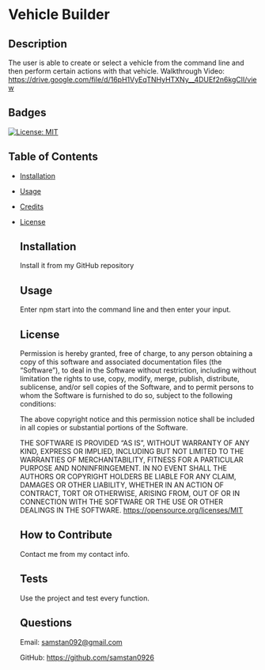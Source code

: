 # Vehicle Builder
  ## Description
  The user is able to create or select a vehicle from the command line and then perform certain actions with that vehicle.
  Walkthrough Video: https://drive.google.com/file/d/16pH1VyEqTNHyHTXNy__4DUEf2n6kgClI/view
  ## Badges
  [![License: MIT](https://img.shields.io/badge/License-MIT-yellow.svg)](https://opensource.org/licenses/MIT)
  ## Table of Contents
- [Installation](#installation)
- [Usage](#usage)
- [Credits](#credits)
- [License](#license)
  

  ## Installation
  Install it from my GitHub repository
  ## Usage
  Enter npm start into the command line and then enter your input.
  ## License
  
    Permission is hereby granted, free of charge, to any person obtaining a copy of this software and associated documentation files (the “Software”), 
    to deal in the Software without restriction, including without limitation the rights to use, copy, modify, merge, publish, distribute, sublicense, 
    and/or sell copies of the Software, and to permit persons to whom the Software is furnished to do so, subject to the following conditions:

    The above copyright notice and this permission notice shall be included in all copies or substantial portions of the Software.

    THE SOFTWARE IS PROVIDED “AS IS”, WITHOUT WARRANTY OF ANY KIND, EXPRESS OR IMPLIED, INCLUDING BUT NOT LIMITED TO THE WARRANTIES OF MERCHANTABILITY, 
    FITNESS FOR A PARTICULAR PURPOSE AND NONINFRINGEMENT. IN NO EVENT SHALL THE AUTHORS OR COPYRIGHT HOLDERS BE LIABLE FOR ANY CLAIM, DAMAGES OR OTHER LIABILITY, 
    WHETHER IN AN ACTION OF CONTRACT, TORT OR OTHERWISE, ARISING FROM, OUT OF OR IN CONNECTION WITH THE SOFTWARE OR THE USE OR OTHER DEALINGS IN THE SOFTWARE.
  https://opensource.org/licenses/MIT

  ## How to Contribute
  Contact me from my contact info.
  ## Tests
  Use the project and test every function.
  ## Questions

  Email: samstan092@gmail.com

  GitHub: https://github.com/samstan0926
  